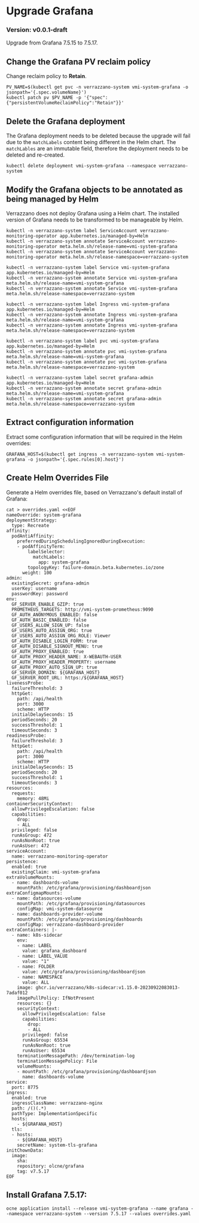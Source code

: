 # Upgrade Grafana

### Version: v0.0.1-draft

Upgrade from Grafana 7.5.15 to 7.5.17.

## Change the Grafana PV reclaim policy
Change reclaim policy to **Retain**.
```text
PV_NAME=$(kubectl get pvc -n verrazzano-system vmi-system-grafana -o jsonpath='{.spec.volumeName}')
kubectl patch pv $PV_NAME -p '{"spec":{"persistentVolumeReclaimPolicy":"Retain"}}'
```

## Delete the Grafana deployment
The Grafana deployment needs to be deleted because the upgrade will fail due to the `matchLabels` content being different in the Helm chart.  The `matchLables` are an immutable field, therefore the deployment needs to be deleted and re-created.

```text
kubectl delete deployment vmi-system-grafana --namespace verrazzano-system
```

## Modify the Grafana objects to be annotated as being managed by Helm

Verrazzano does not deploy Grafana using a Helm chart.
The installed version of Grafana needs to be transformed to be manageable by Helm.

```text
kubectl -n verrazzano-system label ServiceAccount verrazzano-monitoring-operator app.kubernetes.io/managed-by=Helm
kubectl -n verrazzano-system annotate ServiceAccount verrazzano-monitoring-operator meta.helm.sh/release-name=vmi-system-grafana
kubectl -n verrazzano-system annotate ServiceAccount verrazzano-monitoring-operator meta.helm.sh/release-namespace=verrazzano-system

kubectl -n verrazzano-system label Service vmi-system-grafana app.kubernetes.io/managed-by=Helm
kubectl -n verrazzano-system annotate Service vmi-system-grafana meta.helm.sh/release-name=vmi-system-grafana
kubectl -n verrazzano-system annotate Service vmi-system-grafana meta.helm.sh/release-namespace=verrazzano-system

kubectl -n verrazzano-system label Ingress vmi-system-grafana app.kubernetes.io/managed-by=Helm
kubectl -n verrazzano-system annotate Ingress vmi-system-grafana meta.helm.sh/release-name=vmi-system-grafana
kubectl -n verrazzano-system annotate Ingress vmi-system-grafana meta.helm.sh/release-namespace=verrazzano-system

kubectl -n verrazzano-system label pvc vmi-system-grafana app.kubernetes.io/managed-by=Helm
kubectl -n verrazzano-system annotate pvc vmi-system-grafana meta.helm.sh/release-name=vmi-system-grafana
kubectl -n verrazzano-system annotate pvc vmi-system-grafana meta.helm.sh/release-namespace=verrazzano-system

kubectl -n verrazzano-system label secret grafana-admin app.kubernetes.io/managed-by=Helm
kubectl -n verrazzano-system annotate secret grafana-admin meta.helm.sh/release-name=vmi-system-grafana
kubectl -n verrazzano-system annotate secret grafana-admin meta.helm.sh/release-namespace=verrazzano-system
```

## Extract configuration information
Extract some configuration information that will be required in the Helm overrides:
```text
GRAFANA_HOST=$(kubectl get ingress -n verrazzano-system vmi-system-grafana -o jsonpath='{.spec.rules[0].host}')
```

## Create Helm Overrides File

Generate a Helm overrides file, based on Verrazzano's default install of Grafana:

```text
cat > overrides.yaml <<EOF
nameOverride: system-grafana
deploymentStrategy:
  type: Recreate
affinity:
  podAntiAffinity:
    preferredDuringSchedulingIgnoredDuringExecution:
    - podAffinityTerm:
        labelSelector:
          matchLabels:
            app: system-grafana
        topologyKey: failure-domain.beta.kubernetes.io/zone
      weight: 100
admin:
  existingSecret: grafana-admin
  userKey: username
  passwordKey: password
env:
  GF_SERVER_ENABLE_GZIP: true
  PROMETHEUS_TARGETS: http://vmi-system-prometheus:9090
  GF_AUTH_ANONYMOUS_ENABLED: false
  GF_AUTH_BASIC_ENABLED: false
  GF_USERS_ALLOW_SIGN_UP: false
  GF_USERS_AUTO_ASSIGN_ORG: true
  GF_USERS_AUTO_ASSIGN_ORG_ROLE: Viewer
  GF_AUTH_DISABLE_LOGIN_FORM: true
  GF_AUTH_DISABLE_SIGNOUT_MENU: true
  GF_AUTH_PROXY_ENABLED: true
  GF_AUTH_PROXY_HEADER_NAME: X-WEBAUTH-USER
  GF_AUTH_PROXY_HEADER_PROPERTY: username
  GF_AUTH_PROXY_AUTO_SIGN_UP: true
  GF_SERVER_DOMAIN: ${GRAFANA_HOST}
  GF_SERVER_ROOT_URL: https:/${GRAFANA_HOST}
livenessProbe:
  failureThreshold: 3
  httpGet:
    path: /api/health
    port: 3000
    scheme: HTTP
  initialDelaySeconds: 15
  periodSeconds: 20
  successThreshold: 1
  timeoutSeconds: 3
readinessProbe:
  failureThreshold: 3
  httpGet:
    path: /api/health
    port: 3000
    scheme: HTTP
  initialDelaySeconds: 15
  periodSeconds: 20
  successThreshold: 1
  timeoutSeconds: 3
resources:
  requests:
    memory: 48Mi
containerSecurityContext:
  allowPrivilegeEscalation: false
  capabilities:
    drop:
    - ALL
  privileged: false
  runAsGroup: 472
  runAsNonRoot: true
  runAsUser: 472
serviceAccount:
  name: verrazzano-monitoring-operator
persistence:
  enabled: true
  existingClaim: vmi-system-grafana
extraVolumeMounts:
  - name: dashboards-volume
    mountPath: /etc/grafana/provisioning/dashboardjson
extraConfigmapMounts:
  - name: datasources-volume
    mountPath: /etc/grafana/provisioning/datasources
    configMap: vmi-system-datasource
  - name: dashboards-provider-volume
    mountPath: /etc/grafana/provisioning/dashboards
    configMap: verrazzano-dashboard-provider
extraContainers: |-
  - name: k8s-sidecar
    env:
    - name: LABEL
      value: grafana_dashboard
    - name: LABEL_VALUE
      value: "1"
    - name: FOLDER
      value: /etc/grafana/provisioning/dashboardjson
    - name: NAMESPACE
      value: ALL
    image: ghcr.io/verrazzano/k8s-sidecar:v1.15.0-20230922083013-7adaf012
    imagePullPolicy: IfNotPresent
    resources: {}
    securityContext:
      allowPrivilegeEscalation: false
      capabilities:
        drop:
        - ALL
      privileged: false
      runAsGroup: 65534
      runAsNonRoot: true
      runAsUser: 65534
    terminationMessagePath: /dev/termination-log
    terminationMessagePolicy: File
    volumeMounts:
    - mountPath: /etc/grafana/provisioning/dashboardjson
      name: dashboards-volume
service:
  port: 8775
ingress:
  enabled: true
  ingressClassName: verrazzano-nginx
  path: /()(.*)
  pathType: ImplementationSpecific
  hosts: 
    - ${GRAFANA_HOST}
  tls:
  - hosts:
    - ${GRAFANA_HOST}
    secretName: system-tls-grafana
initChownData:
  image:
    sha:
    repository: olcne/grafana
    tag: v7.5.17
EOF
```

## Install Grafana 7.5.17:

```text
ocne application install --release vmi-system-grafana --name grafana --namespace verrazzano-system --version 7.5.17 --values overrides.yaml
```
